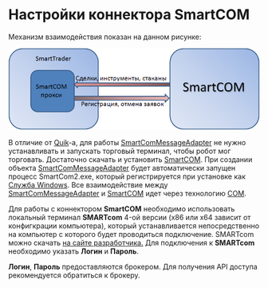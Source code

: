 # Настройки коннектора SmartCOM

Механизм взаимодействия показан на данном рисунке:

![smarttrader](../../../../../images/smarttrader.png)

В отличие от [Quik](../quik.md)\-а, для работы [SmartComMessageAdapter](xref:StockSharp.SmartCom.SmartComMessageAdapter) не нужно устанавливать и запускать торговый терминал, чтобы робот мог торговать. Достаточно скачать и установить [SmartCOM](https://iticapital.ru/software/smartcom). При создании объекта [SmartComMessageAdapter](xref:StockSharp.SmartCom.SmartComMessageAdapter) будет автоматически запущен процесс SmartCom2.exe, который регистрируется при установке как [Служба Windows](https://ru.wikipedia.org/wiki/Службы_Windows). Все взаимодействие между [SmartComMessageAdapter](xref:StockSharp.SmartCom.SmartComMessageAdapter) и [SmartCOM](https://iticapital.ru/software/smartcom) идет через технологию [COM](https://ru.wikipedia.org/wiki/Component_Object_Model). 

Для работы с коннектором **SmartCOM** необходимо использовать локальный терминал **SMARTcom** 4\-ой версии (x86 или x64 зависит от конфигкрации компьютера), который устанавливается непосредственно на компьютер с которого будет проводиться подключение. SMARTcom можно скачать [на сайте разработчика.](https://iticapital.ru/software/hft-algo-software/smartcom/) Для подключения к **SMARTcom** необходимо указать **Логин** и **Пароль**. 

**Логин**, **Пароль** предоставляются брокером. Для получения API доступа рекомендуется обратиться к брокеру. 
